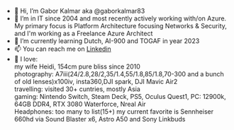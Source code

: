 - 👋 Hi, I’m Gabor Kalmar aka @gaborkalmar83
- 👀 I’m in IT since 2004 and most recently actively working with/on Azure. My primary focus is Platform Architecture focusing Networks & Security, and I'm working as a Freelance Azure Architect
- 🌱 I’m currently learning Dutch, AI-900 and TOGAF in year 2023
- 📫 You can reach me on [Linkedin](https://www.linkedin.com/in/gaborkalmar/)
- 💞️ I love:<br>
        my wife Heidi, 154cm pure bliss since 2010<br>
        photography: A7iii(24/2.8,28/2,35/1.4,55/1.8,85/1.8,70-300 and a bunch of old lenses)x100iv, insta360,DJI spark, DJI Mavic Air2 <br>
        travelling: visited 30+ cuntries, mostly Asia<br>
        gaming: Nintendo Switch, Steam Deck, PS5, Oculus Quest1, PC: 12900k, 64GB DDR4, RTX 3080 Waterforce, Nreal Air<br>
        Headphones: too many to list(15+) my current favorite is Sennheiser 660hd via Sound Blaster x6, Astro A50 and Sony Linkbuds<br>

<!---
gaborkalmar83/gaborkalmar83 is a ✨ special ✨ repository because its `README.md` (this file) appears on your GitHub profile.
You can click the Preview link to take a look at your changes.
--->
